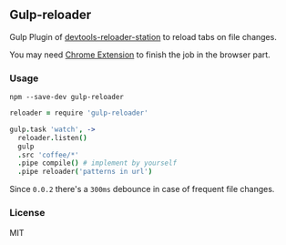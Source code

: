 
Gulp-reloader
----

Gulp Plugin of [devtools-reloader-station][station] to reload tabs on file changes.

You may need [Chrome Extension][crx] to finish the job in the browser part.

[station]: https://github.com/mvc-works/devtools-reloader-station
[crx]: https://github.com/mvc-works/devtools-reloader-crx

### Usage

```
npm --save-dev gulp-reloader
```

```coffee
reloader = require 'gulp-reloader'

gulp.task 'watch', ->
  reloader.listen()
  gulp
  .src 'coffee/*'
  .pipe compile() # implement by yourself
  .pipe reloader('patterns in url')
```

Since `0.0.2` there's a `300ms` debounce in case of frequent file changes.

### License

MIT